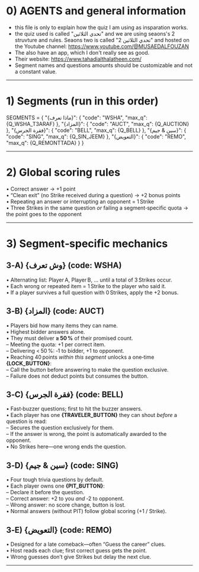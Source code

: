 # 0) AGENTS and general information

- this file is only to explain how the quiz I am using as insparation works.
- the quiz used is called "تحدي الثلاثين" and we are using seaons's 2 struvture and rules. Seaons two is called "تحدي الثلاثين 2" and hosted on the Youtube channel: https://www.youtube.com/@MUSAEDALFOUZAN
- The also have an app, which I don't really see as good.
- Their website: https://www.tahadialthalatheen.com/
- Segment names and questions amounts should be customizable and not a constant value.

---

# 1) Segments (run in this order)

SEGMENTS = {
"{ماذا تعرف}": { "code": "WSHA", "max_q": {Q_WSHA_T3ARAF} },
"{المزاد}": { "code": "AUCT", "max_q": {Q_AUCTION} },
"{فقرة الجرس}": { "code": "BELL", "max_q": {Q_BELL} },
"{سين & جيم}": { "code": "SING", "max_q": {Q_SIN_JEEM} },
"{التعويض}": { "code": "REMO", "max_q": {Q_REMONTTADA} }
}

---

# 2) Global scoring rules

• Correct answer → +1 point  
• “Clean exit” (no Strike received during a question) → +2 bonus points  
• Repeating an answer or interrupting an opponent = 1 Strike  
• Three Strikes in the same question _or_ failing a segment‑specific quota → the point goes to the opponent

---

# 3) Segment‑specific mechanics

## 3‑A) {وش تعرف} (code: WSHA)

• Alternating list: Player A, Player B, … until a total of 3 Strikes occur.  
 • Each wrong or repeated item = 1 Strike to the player who said it.  
 • If a player survives a full question with 0 Strikes, apply the +2 bonus.

## 3‑B) {المزاد} (code: AUCT)

• Players bid how many items they can name.  
 • Highest bidder answers alone.  
 • They must deliver **≥ 50 %** of their promised count.  
 – Meeting the quota: +1 per correct item.  
 – Delivering < 50 %: ‑1 to bidder, +1 to opponent.  
 • Reaching 40 points _within this segment_ unlocks a one‑time **{LOCK_BUTTON}**:  
 – Call the button before answering to make the question exclusive.  
 – Failure does not deduct points but consumes the button.

## 3‑C) {فقرة الجرس} (code: BELL)

• Fast‑buzzer questions; first to hit the buzzer answers.  
 • Each player has one **{TRAVELER_BUTTON}** they can shout _before_ a question is read:  
 – Secures the question exclusively for them.  
 – If the answer is wrong, the point is automatically awarded to the opponent.  
 • No Strikes here—one wrong ends the question.

## 3‑D) {سين & جيم} (code: SING)

• Four tough trivia questions by default.  
 • Each player owns one **{PIT_BUTTON}**:  
 – Declare it before the question.  
 – Correct answer: +2 to you _and_ ‑2 to opponent.  
 – Wrong answer: no score change, button is lost.  
 • Normal answers (without PIT) follow global scoring (+1 / Strike).

## 3‑E) {التعويض} (code: REMO)

• Designed for a late comeback—often “Guess the career” clues.  
 • Host reads each clue; first correct guess gets the point.  
 • Wrong guesses don’t give Strikes but delay the next clue.

---
